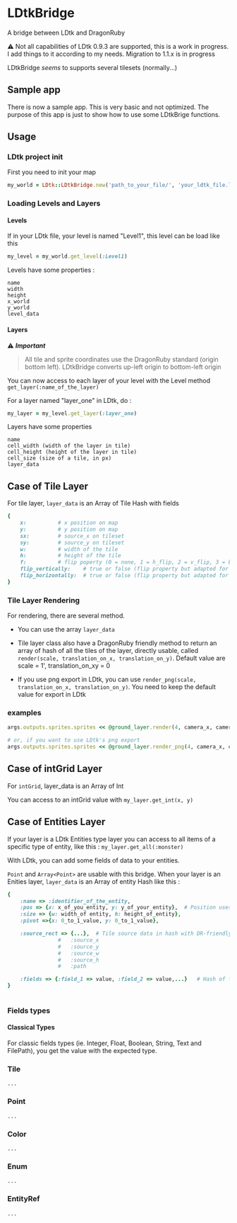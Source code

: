 # LDtkBridge
A bridge between LDtk and DragonRuby

⚠️ Not all capabilities of LDtk 0.9.3 are supported, this is a work in progress. I add things to it according to my needs.
Migration to 1.1.x is in progress

LDtkBridge *seems* to supports several tilesets (normally...)

## Sample app
There is now a sample app. This is very basic and not optimized. The purpose of this app is just to show how to use some LDtkBrige functions.



## Usage


### LDtk project init
First you need to init your map

```ruby
my_world = LDtk::LDtkBridge.new('path_to_your_file/', 'your_ldtk_file.ldtk')
```

### Loading Levels and Layers


#### Levels
If in your LDtk file, your level is named "Level1", this level can be load like this

```ruby
my_level = my_world.get_level(:Level1)
```
Levels have some properties :

```
name
width
height
x_world
y_world
level_data
```




#### Layers

⚠️ ***Important***
> All tile and sprite coordinates use the DragonRuby standard (origin bottom left). LDtkBridge converts up-left origin to bottom-left origin

You can now access to each layer of your level with the Level method `get_layer(:name_of_the_layer)`

For a layer named "layer_one" in LDtk, do :


```ruby
my_layer = my_level.get_layer(:layer_one)
```

Layers have some properties

```
name
cell_width (width of the layer in tile)
cell_height (height of the layer in tile)
cell_size (size of a tile, in px)
layer_data
```





## Case of Tile Layer

For tile layer, `layer_data` is an Array of Tile Hash with fields
```ruby
{
	x: 			# x position on map
	y:			# y position on map
	sx:			# source_x on tileset
	sy:			# source_y on tileset
	w:			# width of the tile
	h:			# height of the tile
	f:			# flip poperty (0 = none, 1 = h_flip, 2 = v_flip, 3 = both)
	flip_vertically:	# true or false (flip property but adapted for DragonRuby convenience)
	flip_horizontally:	# true or false (flip property but adapted for DragonRuby convenience)
}
```

### Tile Layer Rendering
For rendering, there are several method.

- You can use the array `layer_data`

- Tile layer class also have a DragonRuby friendly method to return an array of hash of all the tiles of the layer, directly usable, called `render(scale, translation_on_x, translation_on_y)`. Default value are scale = 1', translation_on_xy = 0
- If you use png export in LDtk, you can use `render_png(scale, translation_on_x, translation_on_y)`. You need to keep the default value for export in LDtk


### examples
```ruby
args.outputs.sprites.sprites << @ground_layer.render(4, camera_x, camera_y)

# or, if you want to use LDtk's png export
args.outputs.sprites.sprites << @ground_layer.render_png(4, camera_x, camera_y)
```






## Case of intGrid Layer

For `intGrid`, layer_data is an Array of Int

You can access to an intGrid value with `my_layer.get_int(x, y)`






## Case of Entities Layer

If your layer is a LDtk Entities type layer you can access to all items of a specific type of entity, like this : `my_layer.get_all(:monster)`

With LDtk, you can add some fields of data to your entities.

`Point` and `Array<Point>` are usable with this bridge.
When your layer is an Enities layer, `layer_data` is an Array of entity Hash like this :

```ruby
{
	:name => :identifier_of_the_entity,
	:pos => {x: x_of_you_entity, y: y_of_your_entity}, 	# Position uses pivot defines in LDtk
	:size => {w: width_of entity, h: height_of_entity},
	:pivot =>{x: 0_to_1_value, y: 0_to_1_value},

	:source_rect => {...},	# Tile source data in hash with DR-friendly keys :
				# 	:source_x
				# 	:source_y
				# 	:source_w
				# 	:source_h
				# 	:path

	:fields => {:field_1 => value, :field_2 => value,...}	# Hash of fields
}
	
```


### Fields types

#### Classical Types

For classic fields types (ie. Integer, Float, Boolean, String, Text and FilePath), you get the value with the expected type.

### Tile
	...

### Point
	...

### Color
	...

### Enum
	...

### EntityRef
	...
